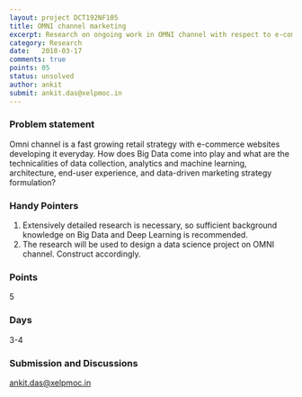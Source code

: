 ```yaml
---
layout: project DCT192NF105
title: OMNI channel marketing
excerpt: Research on ongoing work in OMNI channel with respect to e-commerce and retail
category: Research
date:   2018-03-17
comments: true
points: 05
status: unsolved
author: ankit
submit: ankit.das@xelpmoc.in
---
```


### Problem statement
Omni channel is a fast growing retail strategy with e-commerce websites developing it everyday. How does Big Data come into play and what are the technicalities of data collection, analytics and machine learning, architecture, end-user experience, and data-driven marketing strategy formulation?

### Handy Pointers
1. Extensively detailed research is necessary, so sufficient background knowledge on Big Data and Deep Learning is recommended.
2. The research will be used to design a data science project on OMNI channel. Construct accordingly.

### Points
5

### Days
3-4

### Submission and Discussions
ankit.das@xelpmoc.in
